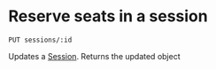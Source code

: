 # Reserve seats in a session

    PUT sessions/:id
    
Updates a [Session]. Returns the updated object 



[Session]: /theater-reservations/API%20Documentation/sessions/README.md
